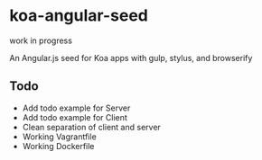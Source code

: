 koa-angular-seed
================
work in progress

An Angular.js seed for Koa apps with gulp, stylus, and browserify


## Todo
* Add todo example for Server
* Add todo example for Client
* Clean separation of client and server 
* Working Vagrantfile
* Working Dockerfile
